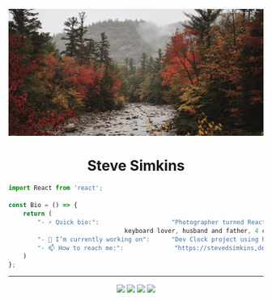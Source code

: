 ![Cover](./cover.jpg)

<h1 align="center"> Steve Simkins </h1>

```javascript
import React from 'react'; 

const Bio = () => {
	return (
		"- ⚡ Quick bio:":                    "Photographer turned React Developer, coffee addict, 
						        keyboard lover, husband and father, 4 cats",
		"- 🔭 I’m currently working on":      "Dev Clock project using React",
		"- 📫 How to reach me:":              "https://stevedsimkins,dev",
	)
};
```
----

<p align="center">
	<a href="https://stevedsimkins.dev" target="blank"><img align="center" src="https://img.icons8.com/material-outlined/24/000000/share-2.png"/></a>
	<a href="https://twitter.com/stevedsimkins" target="blank"><img align="center" src="https://img.icons8.com/fluent-systems-regular/48/000000/twitter.png"/></a> 
	<a href="https://instagram.com/stevedylanphoto" target="blank"><img align="center" src="https://img.icons8.com/fluent-systems-regular/48/000000/instagram.png"/></a>
	<a href="https://facebook.com/sdsimkins" target="blank"><img align="center" src="https://img.icons8.com/material-outlined/24/000000/facebook-circled--v1.png"/></a>
</p>

